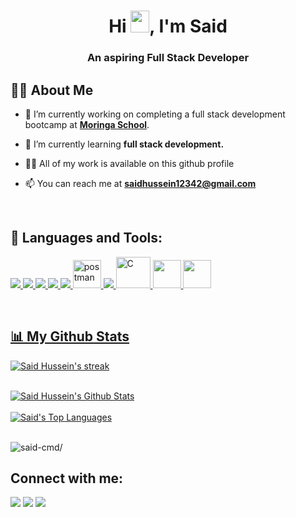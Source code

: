 <h1 align="center">Hi <img src="https://raw.githubusercontent.com/iampavangandhi/iampavangandhi/master/gifs/Hi.gif" width="30px" height="35px">, I'm Said </h1>
<h3 align="center">An aspiring Full Stack Developer</h3>



## 🙋‍♂️ About Me

- 🔭 I’m currently working on completing a full stack development bootcamp at  **[Moringa School](https://moringaschool.com/)**.

- 🌱 I’m currently learning **full stack development.**

- 👨‍💻 All of my work is available on this github profile

- 📫 You can reach me at **saidhussein12342@gmail.com**

<br>

## 🚀 Languages and Tools:
<p align="left"> 
    <a href="https://www.w3.org/html/" target="_blank"> <img src="https://img.icons8.com/color/48/000000/html-5.png"/> </a> 
    <a href="https://www.w3schools.com/css/" target="_blank"> <img src="https://img.icons8.com/color/48/000000/css3.png"/> </a> 
    <a href="https://developer.mozilla.org/en-US/docs/Web/JavaScript" target="_blank"> <img src="https://img.icons8.com/color/48/000000/javascript.png"/> </a> 
    <a href="https://getbootstrap.com" target="_blank"> <img src="https://img.icons8.com/color/48/000000/bootstrap.png"/> </a> 
    <a href="https://firebase.google.com/" target="_blank"> <img src="https://img.icons8.com/color/48/000000/firebase.png"/> </a> 
    <a href="https://postman.com" target="_blank"> <img src="https://www.vectorlogo.zone/logos/getpostman/getpostman-icon.svg" alt="postman" width="45" height="45"/> </a>   
    <a href="https://git-scm.com/" target="_blank"> <img src="https://img.icons8.com/color/48/000000/git.png"/> 
    <a href="https://www.learn-c.org/" target="_blank"> <img src="https://www.britefish.net/wp-content/uploads/2019/07/logo-c-1.png" alt="C" width="55" height="50"/> 
    <a href="https://reactjs.org/" target="_blank"> <img src="https://img.icons8.com/plasticine/344/react.png" width="45" height="45"/>
    <a href="https://nodejs.org/en/" target="_blank"> <img src="https://img.icons8.com/fluency/344/node-js.png" width="45" height="45"/>
</p>

<!-- [![React Badge](https://img.shields.io/badge/-React-61DBFB?style=for-the-badge&labelColor=black&logo=react&logoColor=61DBFB)](#)  [![Javascript Badge](https://img.shields.io/badge/-Javascript-F0DB4F?style=for-the-badge&labelColor=black&logo=javascript&logoColor=F0DB4F)](#) [![Typescript Badge](https://img.shields.io/badge/-Typescript-007acc?style=for-the-badge&labelColor=black&logo=typescript&logoColor=007acc)](#) [![Nodejs Badge](https://img.shields.io/badge/-Nodejs-3C873A?style=for-the-badge&labelColor=black&logo=node.js&logoColor=3C873A)](#) [![GraphQL Badge](https://img.shields.io/badge/-GraphQl-e535ab?style=for-the-badge&labelColor=black&logo=node.js&logoColor=e535ab)](#) -->
<br/>


## 📊 My Github Stats
<p align="left">
    <a href="https://github.com/said-cmd/github-readme-streak-stats">
        <img title="🔥 Get streak stats for your profile at git.io/streak-stats" alt="Said Hussein's streak" src="https://github-readme-streak-stats.herokuapp.com/?user=said-cmd&theme=black-ice&hide_border=true&stroke=0000&background=060A0CD0"/>
    </a>
</p>

  <br>
    <a href="https://github.com/said-cmd/github-readme-stats"><img alt="Said Hussein's Github Stats" src="https://github-readme-stats.vercel.app/api?username=said-cmd&show_icons=true&count_private=true&theme=react&hide_border=true&bg_color=0D1117" /></a>
    <br>
    <br>
  <a href="https://github.com/said-cmd/github-readme-stats"><img alt="Said's Top Languages" src="https://github-readme-stats.vercel.app/api/top-langs/?username=said-cmd&langs_count=8&count_private=true&layout=compact&theme=react&hide_border=true&bg_color=0D1117" /></a>
  <br/>
 <br>
<p align="left"> <img src=https://komarev.com/ghpvc/?username=said-cmd&color=blueviolet alt=said-cmd/></p>

## Connect with me:
<p align="left">

<a href = "https://www.linkedin.com/in/said-hussein-5136551a3/"><img src="https://img.icons8.com/fluent/48/000000/linkedin.png"/></a>
<a href = "https://twitter.com/saidhusssein"><img src="https://img.icons8.com/fluent/48/000000/twitter.png"/></a>
<a href = "https://www.instagram.com/saidhusssein/"><img src="https://img.icons8.com/fluent/48/000000/instagram-new.png"/></a>
</p>
